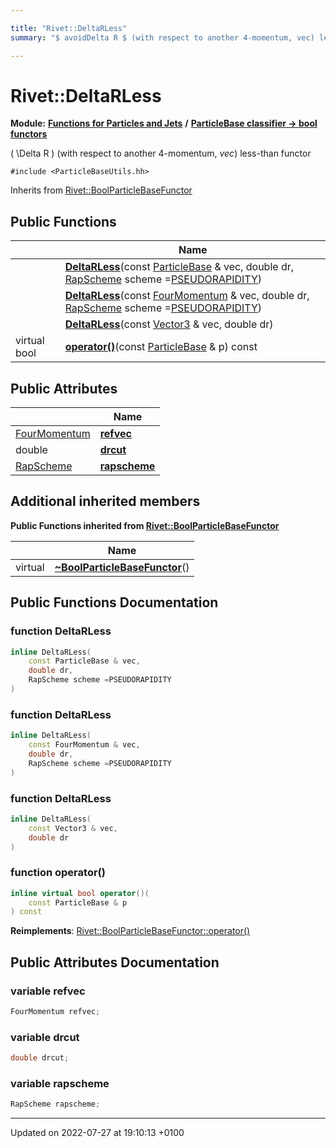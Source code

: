 ```yaml
---

title: "Rivet::DeltaRLess"
summary: "$ avoidDelta R $ (with respect to another 4-momentum, vec) less-than functor "

---
```


# Rivet::DeltaRLess

**Module:** **[Functions for Particles and Jets](http://example.org/modules/group__particlebaseutils/)** **/** **[ParticleBase classifier -> bool functors](http://example.org/modules/group__particlebasetutils__pb2bool/)**



\( \Delta R \) (with respect to another 4-momentum, _vec_) less-than functor 


`#include <ParticleBaseUtils.hh>`

Inherits from [Rivet::BoolParticleBaseFunctor](http://example.org/classes/structrivet_1_1boolparticlebasefunctor/)

## Public Functions

|                | Name           |
| -------------- | -------------- |
| | **[DeltaRLess](http://example.org/modules/group__particlebaseutils/#function-deltarless)**(const <a href="http://example.org/classes/classrivet_1_1particlebase/">ParticleBase</a> & vec, double dr, <a href="http://example.org/namespaces/namespacerivet/#enum-rapscheme">RapScheme</a> scheme =<a href="http://example.org/namespaces/namespacerivet/#enumvalue-pseudorapidity">PSEUDORAPIDITY</a>) |
| | **[DeltaRLess](http://example.org/modules/group__particlebaseutils/#function-deltarless)**(const <a href="http://example.org/classes/classrivet_1_1fourmomentum/">FourMomentum</a> & vec, double dr, <a href="http://example.org/namespaces/namespacerivet/#enum-rapscheme">RapScheme</a> scheme =<a href="http://example.org/namespaces/namespacerivet/#enumvalue-pseudorapidity">PSEUDORAPIDITY</a>) |
| | **[DeltaRLess](http://example.org/modules/group__particlebaseutils/#function-deltarless)**(const <a href="http://example.org/classes/classrivet_1_1vector3/">Vector3</a> & vec, double dr) |
| virtual bool | **[operator()](http://example.org/modules/group__particlebaseutils/#function-operator())**(const <a href="http://example.org/classes/classrivet_1_1particlebase/">ParticleBase</a> & p) const |

## Public Attributes

|                | Name           |
| -------------- | -------------- |
| <a href="http://example.org/classes/classrivet_1_1fourmomentum/">FourMomentum</a> | **[refvec](http://example.org/modules/group__particlebaseutils/#variable-refvec)**  |
| double | **[drcut](http://example.org/modules/group__particlebaseutils/#variable-drcut)**  |
| <a href="http://example.org/namespaces/namespacerivet/#enum-rapscheme">RapScheme</a> | **[rapscheme](http://example.org/modules/group__particlebaseutils/#variable-rapscheme)**  |

## Additional inherited members

**Public Functions inherited from [Rivet::BoolParticleBaseFunctor](http://example.org/classes/structrivet_1_1boolparticlebasefunctor/)**

|                | Name           |
| -------------- | -------------- |
| virtual | **[~BoolParticleBaseFunctor](http://example.org/modules/group__particlebaseutils/#function-~boolparticlebasefunctor)**() |


## Public Functions Documentation

### function DeltaRLess

```cpp
inline DeltaRLess(
    const ParticleBase & vec,
    double dr,
    RapScheme scheme =PSEUDORAPIDITY
)
```


### function DeltaRLess

```cpp
inline DeltaRLess(
    const FourMomentum & vec,
    double dr,
    RapScheme scheme =PSEUDORAPIDITY
)
```


### function DeltaRLess

```cpp
inline DeltaRLess(
    const Vector3 & vec,
    double dr
)
```


### function operator()

```cpp
inline virtual bool operator()(
    const ParticleBase & p
) const
```


**Reimplements**: [Rivet::BoolParticleBaseFunctor::operator()](http://example.org/modules/group__particlebaseutils/#function-operator())


## Public Attributes Documentation

### variable refvec

```cpp
FourMomentum refvec;
```


### variable drcut

```cpp
double drcut;
```


### variable rapscheme

```cpp
RapScheme rapscheme;
```


-------------------------------

Updated on 2022-07-27 at 19:10:13 +0100